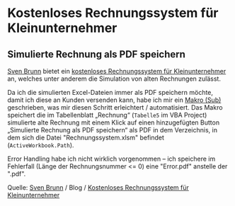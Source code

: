 # Kostenloses Rechnungssystem für Kleinunternehmer

## Simulierte Rechnung als PDF speichern

[Sven Brunn](https://sven-brunn.de) bietet ein [kostenloses Rechnungssystem für Kleinunternehmer](https://sven-brunn.de/kostenloses-rechnungssystem-fuer-kleinunternehmer) an, welches unter anderem die Simulation von alten Rechnungen zulässt.

Da ich die simulierten Excel-Dateien immer als PDF speichern möchte, damit ich diese an Kunden versenden kann, habe ich mir ein [Makro (Sub)](./PrintRechnungAsPDF.vb) geschrieben, was mir diesen Schritt erleichtert / automatisiert. Das Makro speichert die im Tabellenblatt „Rechnung“ (`Tabelle5` im VBA Project) simulierte alte Rechnung mit einem Klick auf einen hinzugefügten Button „Simulierte Rechnung als PDF speichern“ als PDF in dem Verzeichnis, in dem sich die Datei "Rechnungssystem.xlsm" befindet (`ActiveWorkbook.Path`). 

Error Handling habe ich nicht wirklich vorgenommen – ich speichere im Fehlerfall (Länge der Rechnungsnummer <= 0) eine "Error.pdf" anstelle der "<Rechnungsnummer>.pdf". 

Quelle:
[Sven Brunn](https://sven-brunn.de) / Blog / [Kostenloses Rechnungssystem für Kleinunternehmer](https://sven-brunn.de/kostenloses-rechnungssystem-fuer-kleinunternehmer)
